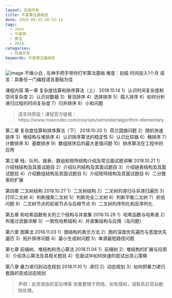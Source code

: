 ```yaml
---
layout: 后端开发
title: 牛客算法基础班
date: 2018-09-23 20:52:13
tags:
  - Java
  - 牛客网
  - 算法
  - 2018
categories:
  - 后端开发
keywords: 牛客算法基础班
---
```

![image](//uploadfiles.nowcoder.com/images/20180309/59_1520581830044_F5C836707A326C06548539802130222F)
不做小白 , 左神手把手带你打牢算法基础
难度：初级 时间投入1个月 语言：具备任一门编程语言基础为佳

课程内容
第一章
复杂度估算和排序算法（上） 2018.10.14
1）认识时间复杂度和空间复杂度
2）认识对数器
3）冒泡排序
4）选择排序
5）插入排序
6）如何分析递归过程的时间复杂度
7）归并排序
8）小和问题

<!-- more -->
<blockquote class="blockquote-center">
请支持原版！课程官方链接：https://www.nowcoder.com/courses/semester/algorithm-elementary</blockquote>
</blockquote>


第二章
复杂度估算和排序算法（下） 2018.10.20
1）荷兰国旗问题
2）随机快速排序
3）堆结构与堆排序
4）认识排序算法的稳定性
5）认识比较器
6）桶排序
7）计数排序
8）基数排序
9）数组排序后的最大差值问题
10）排序算法在工程中的应用

第三章
栈、队列、链表、数组和矩阵结构介绍及常见面试题讲解 2018.10.21
1）介绍栈结构及其面试题目
2）介绍队列结构及其面试题目
3）介绍链表结构及其面试题目
4）介绍数组结构及其面试题目
5）介绍矩阵结构及其面试题目
6）二分搜索的扩展

第四章
二叉树结构 2018.10.27
1）二叉树结构
2）二叉树的递归与非递归遍历
3）打印二叉树
4）判断搜索二叉树
5）判断完全二叉树
6）判断平衡二叉树
7）折纸问题
8）二叉树节点的前驱节点与后继节点
9）二叉树的序列化和反序列化

第五章
和哈希函数有关的三个结构与并查集 2018.10.28
1）哈希函数与哈希表
2）布隆过滤器详解
3）一致性哈希结构
4）并查集结构与应用（岛问题）

第六章
图算法 2018.11.03
1）图结构的表示方法
2）图的深度优先遍历与宽度优先遍历
3）拓扑排序问题
4）最小生成树问题
5）单源最短路径问题

第七章
前缀树、堆结构和贪心算法 2018.11.04
1）前缀树
2）堆结构的扩展与应用
3）介绍贪心算法及其相关题目
4）在面试中如何快速的尝试出贪心策略

第八章
暴力递归到动态规划 2018.11.10
1）递归
2）动态规划
3）如何把暴力递归套路的变成动态规划

<blockquote class="blockquote-center">声明：此资源由巨菜站博客 收集整理于网络，如有侵权，请联系巨菜站删除处理。</blockquote>

<div id="jspay" sid="s5Q0LmC4640" style="display:none">s5Q0LmC4640</div>
<script type="text/javascript" src="https://www.fageka.com/j.js"></script>
<script type="text/javascript" src="https://www.fageka.com/f.js" charset="utf-8"></script>
